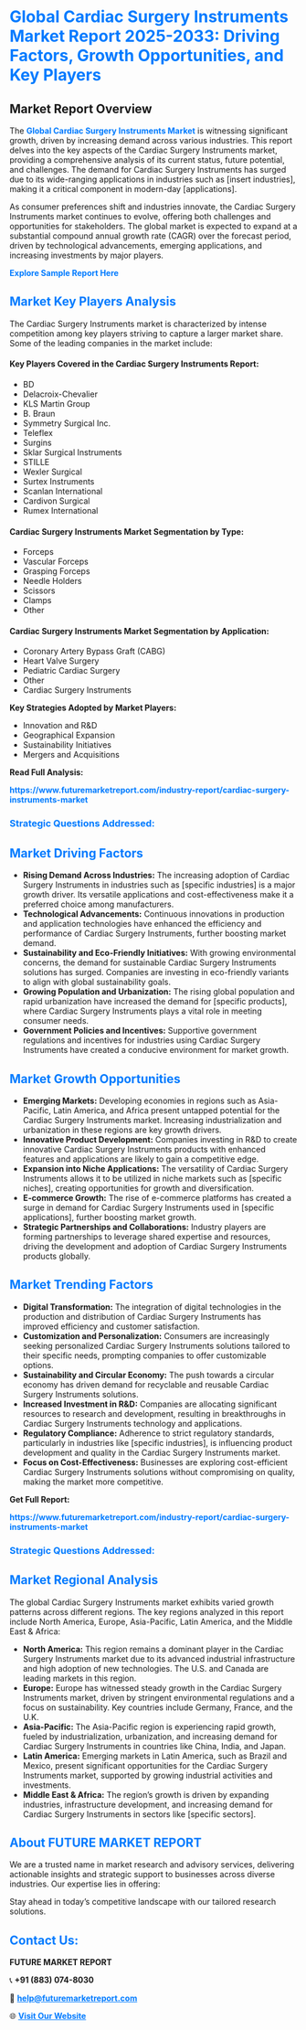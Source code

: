<h1 style="color: #007BFF;">Global Cardiac Surgery Instruments Market Report 2025-2033: Driving Factors, Growth Opportunities, and Key Players</h1>

<section id="overview">
<h2>Market Report Overview</h2>
<p>The <a href="https://www.futuremarketreport.com/industry-report/cardiac-surgery-instruments-market" style="color: #007BFF; text-decoration: none;"><strong>Global Cardiac Surgery Instruments Market</strong></a> is witnessing significant growth, driven by increasing demand across various industries. This report delves into the key aspects of the Cardiac Surgery Instruments market, providing a comprehensive analysis of its current status, future potential, and challenges. The demand for Cardiac Surgery Instruments has surged due to its wide-ranging applications in industries such as [insert industries], making it a critical component in modern-day [applications].</p>
<p>As consumer preferences shift and industries innovate, the Cardiac Surgery Instruments market continues to evolve, offering both challenges and opportunities for stakeholders. The global market is expected to expand at a substantial compound annual growth rate (CAGR) over the forecast period, driven by technological advancements, emerging applications, and increasing investments by major players.</p>
</section>

<section id="overview">
<p><a href="https://www.futuremarketreport.com/request-sample/reportId=122515" style="color: #007BFF; text-decoration: none;"><strong>Explore Sample Report Here</strong></a></p>
</section>

<section id="key-players">
<h2 style="color: #007BFF;">Market Key Players Analysis</h2>
<p>The Cardiac Surgery Instruments market is characterized by intense competition among key players striving to capture a larger market share. Some of the leading companies in the market include:</p>
<h4>Key Players Covered in the Cardiac Surgery Instruments Report:</h4>
<ul><li>BD</li><li>Delacroix-Chevalier</li><li>KLS Martin Group</li><li>B. Braun</li><li>Symmetry Surgical Inc.</li><li>Teleflex</li><li>Surgins</li><li>Sklar Surgical Instruments</li><li>STILLE</li><li>Wexler Surgical</li><li>Surtex Instruments</li><li>Scanlan International</li><li>Cardivon Surgical</li><li>Rumex International</li></ul>
<h4>Cardiac Surgery Instruments Market Segmentation by Type:</h4>
<ul><li>Forceps</li><li>Vascular Forceps</li><li>Grasping Forceps</li><li>Needle Holders</li><li>Scissors</li><li>Clamps</li><li>Other</li></ul>

<h4>Cardiac Surgery Instruments Market Segmentation by Application:</h4>
<ul><li>Coronary Artery Bypass Graft (CABG)</li><li>Heart Valve Surgery</li><li>Pediatric Cardiac Surgery</li><li>Other</li><li>Cardiac Surgery Instruments</li></ul>
<p><strong>Key Strategies Adopted by Market Players:</strong></p>
<ul>
<li>Innovation and R&D</li>
<li>Geographical Expansion</li>
<li>Sustainability Initiatives</li>
<li>Mergers and Acquisitions</li>
</ul>
</section>

<section>
<p><strong>Read Full Analysis: </strong></p><a href="https://www.futuremarketreport.com/industry-report/cardiac-surgery-instruments-market" style="color: #007BFF; text-decoration: none;"><strong>https://www.futuremarketreport.com/industry-report/cardiac-surgery-instruments-market</strong></a>
<h3 style="color: #007BFF;">Strategic Questions Addressed:</h3>
</section>

<section id="driving-factors">
<h2 style="color: #007BFF;">Market Driving Factors</h2>
<ul>
<li><strong>Rising Demand Across Industries:</strong> The increasing adoption of Cardiac Surgery Instruments in industries such as [specific industries] is a major growth driver. Its versatile applications and cost-effectiveness make it a preferred choice among manufacturers.</li>
<li><strong>Technological Advancements:</strong> Continuous innovations in production and application technologies have enhanced the efficiency and performance of Cardiac Surgery Instruments, further boosting market demand.</li>
<li><strong>Sustainability and Eco-Friendly Initiatives:</strong> With growing environmental concerns, the demand for sustainable Cardiac Surgery Instruments solutions has surged. Companies are investing in eco-friendly variants to align with global sustainability goals.</li>
<li><strong>Growing Population and Urbanization:</strong> The rising global population and rapid urbanization have increased the demand for [specific products], where Cardiac Surgery Instruments plays a vital role in meeting consumer needs.</li>
<li><strong>Government Policies and Incentives:</strong> Supportive government regulations and incentives for industries using Cardiac Surgery Instruments have created a conducive environment for market growth.</li>
</ul>
</section>

<section id="growth-opportunities">
<h2 style="color: #007BFF;">Market Growth Opportunities</h2>
<ul>
<li><strong>Emerging Markets:</strong> Developing economies in regions such as Asia-Pacific, Latin America, and Africa present untapped potential for the Cardiac Surgery Instruments market. Increasing industrialization and urbanization in these regions are key growth drivers.</li>
<li><strong>Innovative Product Development:</strong> Companies investing in R&D to create innovative Cardiac Surgery Instruments products with enhanced features and applications are likely to gain a competitive edge.</li>
<li><strong>Expansion into Niche Applications:</strong> The versatility of Cardiac Surgery Instruments allows it to be utilized in niche markets such as [specific niches], creating opportunities for growth and diversification.</li>
<li><strong>E-commerce Growth:</strong> The rise of e-commerce platforms has created a surge in demand for Cardiac Surgery Instruments used in [specific applications], further boosting market growth.</li>
<li><strong>Strategic Partnerships and Collaborations:</strong> Industry players are forming partnerships to leverage shared expertise and resources, driving the development and adoption of Cardiac Surgery Instruments products globally.</li>
</ul>
</section>

<section id="trending-factors">
<h2 style="color: #007BFF;">Market Trending Factors</h2>
<ul>
<li><strong>Digital Transformation:</strong> The integration of digital technologies in the production and distribution of Cardiac Surgery Instruments has improved efficiency and customer satisfaction.</li>
<li><strong>Customization and Personalization:</strong> Consumers are increasingly seeking personalized Cardiac Surgery Instruments solutions tailored to their specific needs, prompting companies to offer customizable options.</li>
<li><strong>Sustainability and Circular Economy:</strong> The push towards a circular economy has driven demand for recyclable and reusable Cardiac Surgery Instruments solutions.</li>
<li><strong>Increased Investment in R&D:</strong> Companies are allocating significant resources to research and development, resulting in breakthroughs in Cardiac Surgery Instruments technology and applications.</li>
<li><strong>Regulatory Compliance:</strong> Adherence to strict regulatory standards, particularly in industries like [specific industries], is influencing product development and quality in the Cardiac Surgery Instruments market.</li>
<li><strong>Focus on Cost-Effectiveness:</strong> Businesses are exploring cost-efficient Cardiac Surgery Instruments solutions without compromising on quality, making the market more competitive.</li>
</ul>
</section>

<section>
<p><strong>Get Full Report: </strong></p><a href="https://www.futuremarketreport.com/industry-report/cardiac-surgery-instruments-market" style="color: #007BFF; text-decoration: none;"><strong>https://www.futuremarketreport.com/industry-report/cardiac-surgery-instruments-market</strong></a>
<h3 style="color: #007BFF;">Strategic Questions Addressed:</h3>
</section>


<section id="regional-analysis">
<h2 style="color: #007BFF;">Market Regional Analysis</h2>
<p>The global Cardiac Surgery Instruments market exhibits varied growth patterns across different regions. The key regions analyzed in this report include North America, Europe, Asia-Pacific, Latin America, and the Middle East & Africa:</p>
<ul>
<li><strong>North America:</strong> This region remains a dominant player in the Cardiac Surgery Instruments market due to its advanced industrial infrastructure and high adoption of new technologies. The U.S. and Canada are leading markets in this region.</li>
<li><strong>Europe:</strong> Europe has witnessed steady growth in the Cardiac Surgery Instruments market, driven by stringent environmental regulations and a focus on sustainability. Key countries include Germany, France, and the U.K.</li>
<li><strong>Asia-Pacific:</strong> The Asia-Pacific region is experiencing rapid growth, fueled by industrialization, urbanization, and increasing demand for Cardiac Surgery Instruments in countries like China, India, and Japan.</li>
<li><strong>Latin America:</strong> Emerging markets in Latin America, such as Brazil and Mexico, present significant opportunities for the Cardiac Surgery Instruments market, supported by growing industrial activities and investments.</li>
<li><strong>Middle East & Africa:</strong> The region’s growth is driven by expanding industries, infrastructure development, and increasing demand for Cardiac Surgery Instruments in sectors like [specific sectors].</li>
</ul>
</section>

<footer>
<h2 style="color: #007BFF;">About FUTURE MARKET REPORT</h2>
<p>We are a trusted name in market research and advisory services, delivering actionable insights and strategic support to businesses across diverse industries. Our expertise lies in offering:</p>

<p>Stay ahead in today’s competitive landscape with our tailored research solutions.</p>

<h2 style="color: #007BFF;">Contact Us:</h2>
<p><strong>FUTURE MARKET REPORT</strong></p>
<p>📞 <strong>+91 (883) 074-8030</strong></p>
<p>📧 <strong><a href="mailto:help@futuremarketreport.com" style="color: #007BFF;">help@futuremarketreport.com</a></strong></p>
<p>🌐 <strong><a href="https://www.futuremarketreport.com/" style="color: #007BFF;">Visit Our Website</a></strong></p>
</footer>
